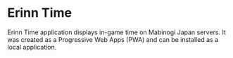 # Erinn Time

Erinn Time application displays in-game time on Mabinogi Japan servers.
It was created as a Progressive Web Apps (PWA) and can be installed as a local application.